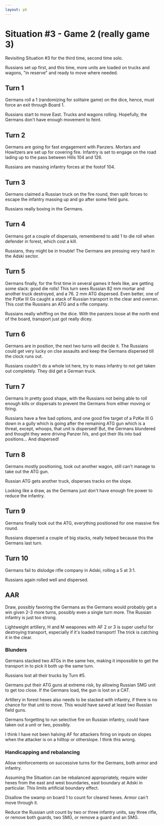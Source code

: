 ```yaml
---
layout: pb
---
```



# Situation #3 - Game 2 (really game 3)

Revisiting Situation #3 for the third time, second time solo.

Russians set up first, and this time, more units are loaded on trucks
and wagons, "in reserve" and ready to move where needed.

## Turn 1

Germans roll a 1 (randomizing for solitaire game) on the dice, hence,
must force an exit through Board 1.


Russians start to move East. Trucks and wagons rolling. Hopefully, the
Germans don't have enough movement to feint.

 ## Turn 2

Germans are going for fast engagement with Panzers. Mortars and
Howitzers are set up for covering fire. Infantry is set to engage on the
road lading up to the pass between Hills 104 and 126.

Russians are massing infantry forces at the footof 104.

## Turn 3

Germans claimed a Russian truck on the fire round, then split forces to
escape the infantry massing up and go after some field guns.

Russians really boxing in the Germans.

## Turn 4

Germans got a couple of dispersals, remembered to add 1 to die roll when
defender in forest, which cost a kill.

Russians, they might be in trouble! The Germans are pressing very hard
in the Adski sector.

## Turn 5

Germans finally, for the first time in several games it feels like, are
getting some slack: good die rolls! This turn sees Russian 82 mm mortar
and another truck destroyed, and a 76. 2 mm ATG dispersed. Even better,
one of the PzKw III Gs caught a stack of Russian transport in the clear
and overran. This cost the Russians an ATG and a rifle company.

Russians really whiffing on the dice. With the panzers loose at the
north end of the board, transport just got really dicey.

## Turn 6

Germans are in position, the next two turns will decide it. The Russians
could get very lucky on clse assaults and keep the Germans dispersed
till the clock runs out.

Russians couldn't do a whole lot here, try to mass infantry to not get
taken out completely. They did get a German truck.

## Turn 7

Germans In pretty good shape, with the Russians not being able to roll
enough kills or dispersals to prevent the Germans from either moving or
firing.

Russians have a few bad options, and one good fire target of a PzKw III
G down in a gully which is going after the remaining ATG gun which is a
threat, except, whoops, that unit is dispersed! But, the Germans
blundered and thought they were driving Panzer IVs, and got their IIIs
into bad positions... And dispersed!


## Turn 8

Germans mostly positioning, took out another wagon, still can't manage
to take out the ATG gun.

Russian ATG gets another truck, disperses tracks on the slope.

Looking like a draw, as the Germans just don't have enough fire power to
reduce the infantry.

## Turn 9

Germans finally took out the ATG, everything positioned for one massive
fire round.

Russians dispersed a couple of big stacks, really helped because this
the Germans last turn.


## Turn 10

Germans fail to dislodge rifle company in Adski, rolling a 5 at 3:1.

Russians again rolled well and dispersed.


## AAR

Draw, possibly favoring the Germans as the Germans would probably get a
win given 2-3 more turns, possibly even a single turn more. The Russian
infantry is just too strong.


Lightweight artillery, H and M weapones with AF 2 or 3 is super useful
for destroying transport, especially if it's loaded transport! The trick
is catching it in the clear.

### Blunders

Germans stacked two ATGs in the same hex, making it impossible to get
the transport in to pick it both up the same turn.

Russians lost all their trucks by Turn #5.

Germans put their ATG guns at extreme risk, by allowing Russian SMG unit
to get too close. If the Germans load, the gun is lost on a CAT.

Artillery in forest hexes also needs to be stacked with infantry, if
there is no chance for that unit to move. This would have saved at least
two Russian field guns.

Germans forgetting to run selective fire on Russian infantry, could have
taken out a unit or two, possibly.

I think I have not been halving AF for attackers firing on inputs on
slopes when the attacker is on a hilltop or otherslope. I think this
wrong.

### Handicapping and rebalancing

Allow reinforcements on successive turns for the Germans, both armor and
infantry.

Assuming the Situation can be rebalanced appropriately, require wider
hexes from the east and west boundaries, east boundary at Adski in
particular. This limits artificial boundary effect.

Disallow the swamp on board 1 to count for cleared hexes. Armor can't
move through it.

Reduce the Russian unit count by two or three infantry units, say three
rifle, or remove both guards, two SMG, or remove a guard and an SMG.

